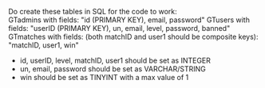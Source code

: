 Do create these tables in SQL for the code to work:<br>
GTadmins with fields: "id (PRIMARY KEY), email, password" 
GTusers with fields: "userID (PRIMARY KEY), un, email, level, password, banned"
GTmatches with fields: (both matchID and user1 should be composite keys): "matchID, user1, win"

- id, userID, level, matchID, user1 should be set as INTEGER
- un, email, password should be set as VARCHAR/STRING
- win should be set as TINYINT with a max value of 1
